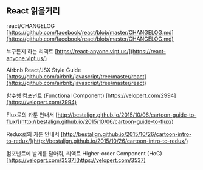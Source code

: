 ## React 읽을거리

react/CHANGELOG
[https://github.com/facebook/react/blob/master/CHANGELOG.md](https://github.com/facebook/react/blob/master/CHANGELOG.md)

누구든지 하는 리액트
[https://react-anyone.vlpt.us/](https://react-anyone.vlpt.us/)

Airbnb React/JSX Style Guide
[https://github.com/airbnb/javascript/tree/master/react](https://github.com/airbnb/javascript/tree/master/react)

함수형 컴포넌트 (Functional Component)
[https://velopert.com/2994](https://velopert.com/2994)

Flux로의 카툰 안내서
[http://bestalign.github.io/2015/10/06/cartoon-guide-to-flux/](http://bestalign.github.io/2015/10/06/cartoon-guide-to-flux/)

Redux로의 카툰 안내서
[http://bestalign.github.io/2015/10/26/cartoon-intro-to-redux/](http://bestalign.github.io/2015/10/26/cartoon-intro-to-redux/)

컴포넌트에 날개를 달아줘, 리액트 Higher-order Component (HoC)
[https://velopert.com/3537](https://velopert.com/3537)